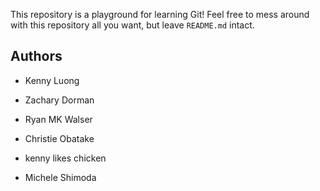 This repository is a playground for learning Git! Feel free to mess around with this 
repository all you want, but leave `README.md` intact.

## Authors

* Kenny Luong

* Zachary Dorman

* Ryan MK Walser

* Christie Obatake

* kenny likes chicken

* Michele Shimoda 
